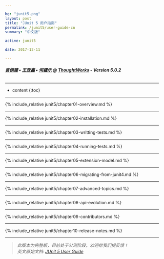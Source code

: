 ```yaml
---

bg: "junit5.png"
layout: post
title: "JUnit 5 用户指南"
permalink: /junit5/user-guide-cn
summary: "中文版"

active: junit5

date: 2017-12-11

---
```


###### ***[袁慎建](http://sjyuan.cc/about/) • [王亚鑫](http://www.jianshu.com/u/048f932015bc) • [何疆乐](http://www.jianshu.com/u/ab3e5acc3f2c) @ [ThoughtWorks](https://www.thoughtworks.com/) - Version 5.0.2*** 

---

* content
{:toc}

---

{% include_relative junit5/chapter01-overview.md %}

---

{% include_relative junit5/chapter02-installation.md %}

---

{% include_relative junit5/chapter03-writting-tests.md %}

---

{% include_relative junit5/chapter04-running-tests.md %}

---

{% include_relative junit5/chapter05-extension-model.md %}

---

{% include_relative junit5/chapter06-migrating-from-junit4.md %}

---

{% include_relative junit5/chapter07-advanced-topics.md %}

---

{% include_relative junit5/chapter08-api-evolution.md %}

---

{% include_relative junit5/chapter09-contributors.md %}

---

{% include_relative junit5/chapter10-release-notes.md %}

---

> *此版本为完整版，目前处于公测阶段，欢迎给我们提反馈！  
>英文原始文档: [JUnit 5 User Guide](http://junit.org/junit5/docs/current/user-guide/)*

















